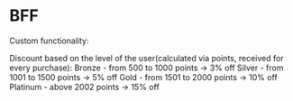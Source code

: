 # BFF

Custom functionality:

Discount based on the level of the user(calculated via points, received for every purchase):
Bronze - from 500 to 1000 points -> 3% off
Silver - from 1001 to 1500 points -> 5% off
Gold - from 1501 to 2000 points -> 10% off
Platinum - above 2002 points -> 15% off

